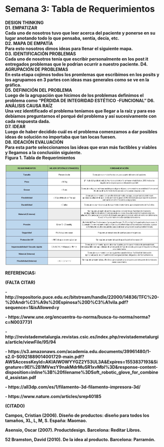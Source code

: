 <p align="center"> <h1>Semana 3: Tabla de Requerimientos</h1><p>
<b>DESIGN THINKING<br>
<b>D1. EMPATIZAR<br>
<b>Cada uno de nosotros tuvo que leer acerca del paciente y ponerse en su lugar anotando todo lo que pensaba, sentía, decía, etc.<br>
<b>D2. MAPA DE EMPATÍA<br>
<b>Para esto nosotros dimos ideas para llenar el siguiente mapa.<br>
<b>D3. IDENTIFICACIÓN PROBLEMAS<br>
<b>Cada uno de nosotros tenía que escribir personalmente en los post it entregados problemas que le podrían ocurrir a nuestro   paciente.</b>
<b>D4. AGRUPACIÓN DE PROBLEMAS<br>
<b>En esta etapa cojimos todos los promlemas que escribimos en los posits y los agrupamos en 3 partes con ideas mas generales como se ve
en la gráfica.<br>
<b>D5. DEFINICIÓN DEL PROBLEMA<br>
<b>Luego de la agrupación que hicimos de los problemas definimos el problema como “PÉRDIDA DE INTEGRIDAD ESTÉTICO -FUNCIONAL”
<b>D6. ANÁLISIS CAUSA RAÍZ<br>
<b>Una vez identificado el problema teníamos que llegar a la raíz y para eso debíamos preguntarnos el porqué del problema y así
   sucesivamente con cada respuesta dada.<br>
<b>D7. IDEAR<br>
<b>Luego de haber decidido cuál es el problema comenzamos a dar posibles ideas de solución no importaba que tan locas fuesen.<br>
<b>D8. IDEACIÓN EVALUACIÓN<br>
<b>Para esta parte seleccionamos las ideas que eran más factibles y viables y llegamos a la conclusión siguiente.<br>
<b>Figura 1. Tabla de Requerimientos </b>
   <center>
  <img src="img/tablaR.jpg" alt="" class="img-fluid img-rounded">
</center>
<p> REFERENCIAS:</p>
<p>(FALTA CITAR)</p>
<p>- http://repositorio.puce.edu.ec/bitstream/handle/22000/14836/TFC%20-%20Andr%C3%A9s%20Espinosa%20D%C3%A1vila.pdf?sequence=1&isAllowed=y</p>
<p>- https://www.une.org/encuentra-tu-norma/busca-tu-norma/norma?c=N0037731</p>
<p>- http://revistademetalurgia.revistas.csic.es/index.php/revistademetalurgia/article/viewFile/95/94</p>
<p>- https://s3.amazonaws.com/academia.edu.documents/39961480/1-s2.0-S0921889014001729-main.pdf?AWSAccessKeyId=AKIAIWOWYYGZ2Y53UL3A&Expires=1553837193&Signature=9El%2B1MVwzY9nakMdrMuSR1xvMbI%3D&response-content-disposition=inline%3B%20filename%3DSoft_robotic_glove_for_combined_assistan.pdf</p>
<p>- https://all3dp.com/es/1/filamento-3d-filamento-impresora-3d/</p>
<p>- https://www.nature.com/articles/srep40185</p>
<p>(CITADO)</p>
<p> Campos, Cristian (2006). Diseño de productos: diseño para todos los tamaños, XL, L, M, S. España: Maomao.</p>
<p> Asensio, Oscar (2007). Productdesign. Barcelona: Reditar Libros.</p>
<p>52 Bramston, David (2010). De la idea al producto. Barcelona: Parramón.</p>


